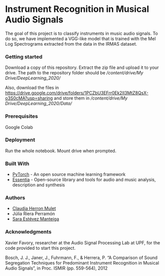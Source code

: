 # Instrument Recognition in Musical Audio Signals 
The goal of this project is to classify instruments in music audio signals. To do so, we have implemented a VGG-like model that is trained with the Mel Log Spectrograms extracted from the data in the IRMAS dataset.

### Getting started
Download a copy of this repository. Extract the zip file and upload it to your drive. The path to the repository folder should be */content/drive/My Drive/DeepLearning_2020/*

Also, download the files in  https://drive.google.com/drive/folders/1PCZbU3EFrr0Ek2II3MtZ8QsX-o3S0cMA?usp=sharing and store them in */content/drive/My Drive/DeepLearning_2020/Data/*

### Prerequisites
Google Colab

### Deployment
Run the whole notebook. Mount drive when prompted.

### Built With
* [PyTorch](https://pytorch.org) - An open source machine learning framework
* [Essentia](https://essentia.upf.edu) - Open-source library and tools for audio and music analysis, description and synthesis

### Authors
* [Claudia Herron Mulet](https://www.linkedin.com/in/claudiaherronmulet/)
* Júlia Riera Perramón
* [Sara Estévez Manteiga](www.linkedin.com/in/saraestevezmanteiga/)


### Acknowledgments
Xavier Favory, researcher at the Audio Signal Processing Lab at UPF, for the code provided to start this project.

Bosch, J. J., Janer, J., Fuhrmann, F., & Herrera, P. “A Comparison of Sound Segregation Techniques for Predominant Instrument Recognition in Musical Audio Signals”, in Proc. ISMIR (pp. 559-564), 2012

